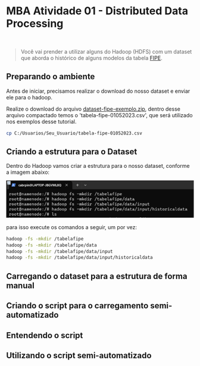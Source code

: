 # MBA Atividade 01 - Distributed Data Processing 
<br/>


> Você vai prender a utilizar alguns do Hadoop (HDFS) com um dataset que aborda o histórico de alguns modelos da tabela [FIPE](https://veiculos.fipe.org.br/).


## Preparando o ambiente 

Antes de iniciar, precisamos realizar o download do nosso dataset e enviar ele para o hadoop. 

Realize o download do arquivo [dataset-fipe-exemplo.zip](https://github.com/CleitonDsd/exe01_distributed_data_processing_mba/raw/main/dataset-fipe-exemplo.zip), dentro desse arquivo compactado temos o 'tabela-fipe-01052023.csv', que será utilizado nos exemplos desse tutorial.



```sh
cp C:/Usuarios/Seu_Usuario/tabela-fipe-01052023.csv

```



## Criando a estrutura para o Dataset
Dentro do Hadoop vamos criar a estrutura para o nosso dataset, conforme a imagem abaixo: 

![](./criando_estrutura_pastas.PNG)

para isso execute os comandos a seguir, um por vez:

```sh
hadoop -fs -mkdir /tabelafipe
hadoop -fs -mkdir /tabelafipe/data
hadoop -fs -mkdir /tabelafipe/data/input
hadoop -fs -mkdir /tabelafipe/data/input/historicaldata

```
## Carregando o dataset para a estrutura de forma manual


## Criando o script para o carregamento semi-automatizado 


## Entendendo o script 



## Utilizando o script semi-automatizado

